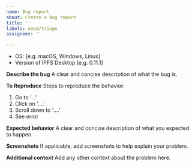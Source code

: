 ```yaml
---
name: Bug report
about: Create a bug report
title: ''
labels: need/triage
assignees: ''

---
```

 - OS: [e.g. macOS, Windows, Linux]
 - Version of IPFS Desktop [e.g. 0.11.1]

**Describe the bug**
A clear and concise description of what the bug is.

**To Reproduce**
Steps to reproduce the behavior:
1. Go to '...'
2. Click on '....'
3. Scroll down to '....'
4. See error

**Expected behavior**
A clear and concise description of what you expected to happen.

**Screenshots**
If applicable, add screenshots to help explain your problem.

**Additional context**
Add any other context about the problem here.

<!-- 
ATTACH LOGS

If possible:
1. Go to `Advanced` → `Open Logs Directory`
2. Find `*.log` files
3. Attach `error.log` and `combined.log` to this issue.
-->
